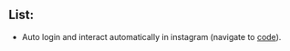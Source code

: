 ## List:
- Auto login and interact automatically in instagram (navigate to [code](https://github.com/hoai97nam/telegram_bot/blob/master/others/insta_bot.py)).
